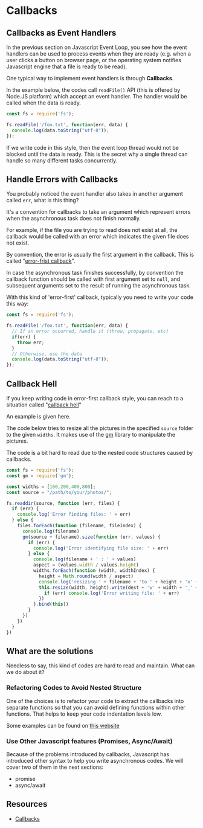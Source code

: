 # Callbacks

## Callbacks as Event Handlers

In the previous section on Javascript Event Loop, you see how the event handlers can be used to process events when they are ready (e.g. when a user clicks a button on browser page, or the operating system notifies Javascript engine that a file is ready to be read).

One typical way to implement event handlers is through **Callbacks**.

In the example below, the codes call `readFile()` API (this is offered by Node.JS platform) which accept an event handler. The handler would be called when the data is ready.

```javascript
const fs = require('fs');

fs.readFile('/foo.txt', function(err, data) {
  console.log(data.toString("utf-8"));
});
```

If we write code in this style, then the event loop thread would not be blocked until the data is ready. This is the secret why a single thread can handle so many different tasks concurrently.

## Handle Errors with Callbacks

You probably noticed the event handler also takes in another argument called `err`, what is this thing?

It's a convention for callbacks to take an argument which represent errors when the asynchronous task does not finish normally.

For example, if the file you are trying to read does not exist at all, the callback would be called with an error which indicates the given file does not exist.

By convention, the error is usually the first argument in the callback. This is called "[error-frist callback](http://fredkschott.com/post/2014/03/understanding-error-first-callbacks-in-node-js/)".

In case the asynchronous task finishes successfully, by convention the callback function should be called with first argument set to `null`, and subsequent arguments set to the result of running the asynchronous task.

With this kind of 'error-first' callback, typically you need to write your code this way:

```javascript
const fs = require('fs');

fs.readFile('/foo.txt', function(err, data) {
  // If an error occurred, handle it (throw, propagate, etc)
  if(err) {
    throw err;
  }
  // Otherwise, use the data
  console.log(data.toString("utf-8"));
});
```

## Callback Hell

If you keep writing code in error-first callback style, you can reach to a situation called "[callback hell](http://callbackhell.com/)"

An example is given here.

The code below tries to resize all the pictures in the specified `source` folder to the given `widths`. It makes use of the [gm](https://github.com/aheckmann/gm) library to manipulate the pictures.

The code is a bit hard to read due to the nested code structures caused by callbacks.

```javascript
const fs = require('fs');
const gm = require('gm');

const widths = [100,200,400,800];
const source = "/path/to/your/photos/";

fs.readdir(source, function (err, files) {
  if (err) {
    console.log('Error finding files: ' + err)
  } else {
    files.forEach(function (filename, fileIndex) {
      console.log(filename)
      gm(source + filename).size(function (err, values) {
        if (err) {
          console.log('Error identifying file size: ' + err)
        } else {
          console.log(filename + ' : ' + values)
          aspect = (values.width / values.height)
          widths.forEach(function (width, widthIndex) {
            height = Math.round(width / aspect)
            console.log('resizing ' + filename + 'to ' + height + 'x' + height)
            this.resize(width, height).write(dest + 'w' + width + '_' + filename, function(err) {
              if (err) console.log('Error writing file: ' + err)
            })
          }.bind(this))
        }
      })
    })
  }
})
```

## What are the solutions

Needless to say, this kind of codes are hard to read and maintain. What can we do about it?

### Refactoring Codes to Avoid Nested Structure

One of the choices is to refactor your code to extract the callbacks into separate functions so that you can avoid defining functions within other functions. That helps to keep your code indentation levels low.

Some examples can be found on [this website](http://callbackhell.com/)

### Use Other Javascript features (Promises, Async/Await)

Because of the problems introduced by callbacks, Javascript has introduced other syntax to help you write asynchronous codes. We will cover two of them in the next sections:

- promise
- async/await

## Resources

- [Callbacks](http://javascript.info/callbacks)